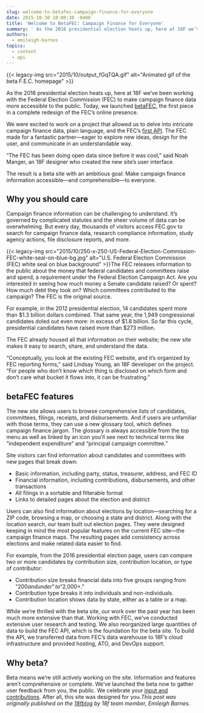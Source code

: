 ```yaml
---
slug: welcome-to-betafec-campaign-finance-for-everyone
date: 2015-10-30 10:00:38 -0400
title: 'Welcome to BetaFEC: Campaign Finance for Everyone'
summary: ' As the 2016 presidential election heats up, here at 18F we’ve been working with the Federal Election Commission (FEC) to make campaign finance data more accessible to the public. Today, we launched betaFEC, the first piece in a complete redesign of the FEC’s online'
authors:
  - emileigh-barnes
topics:
  - content
  - api
---
```


{{< legacy-img src="2015/10/output_fGqTQA.gif" alt="Animated gif of the beta F.E.C. homepage" >}}

As the 2016 presidential election heats up, here at 18F we’ve been working with the Federal Election Commission (FEC) to make campaign finance data more accessible to the public. Today, we launched [betaFEC](https://beta.fec.gov/), the first piece in a complete redesign of the FEC’s online presence.

We were excited to work on a project that allowed us to delve into intricate campaign finance data, plain language, and the FEC’s [first API](https://18f.gsa.gov/2015/07/08/openfec-api/). The FEC made for a fantastic partner—eager to explore new ideas, design for the user, and communicate in an understandable way.

“The FEC has been doing open data since before it was cool,” said Noah Manger, an 18F designer who created the new site’s user interface.

The result is a beta site with an ambitious goal: Make campaign finance information accessible—and comprehensible—to everyone.

## Why you should care

Campaign finance information can be challenging to understand. It’s governed by complicated statutes and the sheer volume of data can be overwhelming. But every day, thousands of visitors access FEC.gov to search for campaign finance data, research compliance information, study agency actions, file disclosure reports, and more.

{{< legacy-img src="2015/10/250-x-250-US-Federal-Election-Commission-FEC-white-seal-on-blue-bg.jpg" alt="U.S. Federal Election Commission (FEC) white seal on blue background" >}}The FEC releases information to the public about the money that federal candidates and committees raise and spend, a requirement under the Federal Election Campaign Act. Are you interested in seeing how much money a Senate candidate raised? Or spent? How much debt they took on? Which committees contributed to the campaign? The FEC is the original source.

For example, in the 2012 presidential election, 14 candidates spent more than $1.3 billion dollars combined. That same year, the 1,949 congressional candidates doled out even more: in excess of $1.8 billion. So far this cycle, presidential candidates have raised more than $273 million.

The FEC already housed all that information on their website; the new site makes it easy to search, share, and understand the data.

“Conceptually, you look at the existing FEC website, and it’s organized by FEC reporting forms,” said Lindsay Young, an 18F developer on the project. “For people who don’t know which thing is disclosed on which form and don’t care what bucket it flows into, it can be frustrating.”

## betaFEC features

The new site allows users to browse comprehensive lists of candidates, committees, filings, receipts, and disbursements. And if users are unfamiliar with those terms, they can use a new glossary tool, which defines campaign finance jargon. The glossary is always accessible from the top menu as well as linked by an icon you’ll see next to technical terms like “independent expenditure” and “principal campaign committee.”

Site visitors can find information about candidates and committees with new pages that break down:

  * Basic information, including party, status, treasurer, address, and FEC ID
  * Financial information, including contributions, disbursements, and other transactions
  * All filings in a sortable and filterable format
  * Links to detailed pages about the election and district

Users can also find information about elections by location—searching for a ZIP code, browsing a map, or choosing a state and district. Along with the location search, our team built out election pages. They were designed keeping in mind the most popular features on the current FEC site—the campaign finance maps. The resulting pages add consistency across elections and make related data easier to find.

For example, from the 2016 presidential election page, users can compare two or more candidates by contribution size, contribution location, or type of contributor:

  * Contribution size breaks financial data into five groups ranging from “$200 and under” to “$2,000+.”
  * Contribution type breaks it into individuals and non-individuals.
  * Contribution location shows data by state, either as a table or a map.

While we’re thrilled with the beta site, our work over the past year has been much more extensive than that. Working with FEC, we’ve conducted extensive user research and testing. We also reorganized large quantities of data to build the FEC API, which is the foundation for the beta site. To build the API, we transferred data from FEC’s data warehouse to 18F’s cloud infrastructure and provided hosting, ATO, and DevOps support.

## Why beta?

Beta means we’re still actively working on the site. Information and features aren’t comprehensive or complete. We’ve launched the beta now to gather user feedback from you, the public. We celebrate your [input and contributions](https://github.com/18F/FEC). After all, this site was designed for you._This post was originally published on the [18fblog](https://18f.gsa.gov/2015/10/29/welcome-to-betafec/) by 18f team member, Emileigh Barnes._
